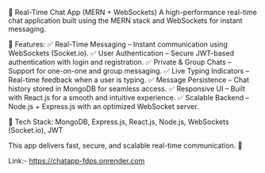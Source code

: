 📩 Real-Time Chat App (MERN + WebSockets)
A high-performance real-time chat application built using the MERN stack and WebSockets for instant messaging.

🚀 Features:
✅ Real-Time Messaging – Instant communication using WebSockets (Socket.io).
✅ User Authentication – Secure JWT-based authentication with login and registration.
✅ Private & Group Chats – Support for one-on-one and group messaging.
✅ Live Typing Indicators – Real-time feedback when a user is typing.
✅ Message Persistence – Chat history stored in MongoDB for seamless access.
✅ Responsive UI – Built with React.js for a smooth and intuitive experience.
✅ Scalable Backend – Node.js + Express.js with an optimized WebSocket server.

🔹 Tech Stack: MongoDB, Express.js, React.js, Node.js, WebSockets (Socket.io), JWT

This app delivers fast, secure, and scalable real-time communication. 🚀

Link:- https://chatapp-fdps.onrender.com
